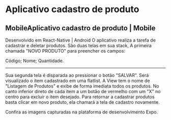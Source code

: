 # Aplicativo cadastro de produto
## MobileAplicativo cadastro de produto | Mobile

Desenvolvido em React-Native | Android
O aplicativo realiza a tarefa de cadastrar e deletar produtos. São duas telas em sua stack, A primeira chamada "NOVO PRODUTO" para preencher os campos:

Código;
Nome;
Quantidade.

---
Sua segunda tela é disparada ao pressionar o botão "SALVAR". Será visualizado o item cadastrado em uma flatlist. A View tem o nome de "Listagem de Produtos" e exibe de forma imediata todos os produtos. No canto inferior direto de cada item a um botão de vermelho com um "X" no centro para excluir o item desejado. Para retornar a cadastrar produtos basta clicar em novo produto, ela chamará a tela de cadastro novamente.

Confira as imagens capturadas na plataforma de desenvolvimento Expo.
